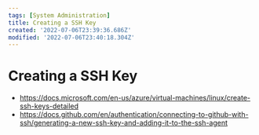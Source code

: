 ```yaml
---
tags: [System Administration]
title: Creating a SSH Key
created: '2022-07-06T23:39:36.686Z'
modified: '2022-07-06T23:40:18.304Z'
---
```


# Creating a SSH Key

* https://docs.microsoft.com/en-us/azure/virtual-machines/linux/create-ssh-keys-detailed
* https://docs.github.com/en/authentication/connecting-to-github-with-ssh/generating-a-new-ssh-key-and-adding-it-to-the-ssh-agent

